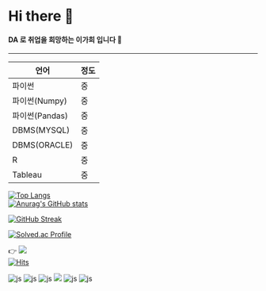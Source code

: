 # Hi there 👋

#### DA 로 취업을 희망하는 이가희 입니다 🙂  

---  


|언어|정도|
|--|--|
|파이썬|중|
|파이썬(Numpy)|중|
|파이썬(Pandas)|중|
|DBMS(MYSQL)|중|
|DBMS(ORACLE)|중|
|R|중|
|Tableau|중|

[![Top Langs](https://github-readme-stats.vercel.app/api/top-langs/?username=lilixxi)](https://github.com/anuraghazra/github-readme-stats)  
[![Anurag's GitHub stats](https://github-readme-stats.vercel.app/api?username=lilixxi)](https://github.com/anuraghazra/github-readme-stats)

[![GitHub Streak](https://streak-stats.demolab.com?user=leegahee&theme=dark&locale=ko&date_format=%5BY.%5Dn.j)](https://git.io/streak-stats) 


[![Solved.ac Profile](http://mazassumnida.wtf/api/v2/generate_badge?boj=lijiaxi2319)](https://solved.ac/lijiaxi2319/)



👉 <a href="https://www.instagram.com/lijiaxi21/"><img src="https://img.shields.io/badge/Instagram-E4405F?style=flat-square&logo=Instagram&logoColor=white"/></a>  
[![Hits](https://hits.seeyoufarm.com/api/count/incr/badge.svg?url=https%3A%2F%2Fgithub.com%2Flilixxi%2F&count_bg=%23BDB7F7&title_bg=%23555555&icon=&icon_color=%23E7E7E7&title=hits&edge_flat=false)](https://hits.seeyoufarm.com)


![js](https://img.shields.io/badge/Python-3776AB?style=for-the-badge&logo=python&logoColor=white)
![js](https://img.shields.io/badge/R-276DC3?style=for-the-badge&logo=r&logoColor=white)
![js](https://img.shields.io/badge/MySQL-00000F?style=for-the-badge&logo=mysql&logoColor=white)
 <img src="https://img.shields.io/badge/oracle-F80000?style=for-the-badge&logo=oracle&logoColor=white"> 
![js](https://img.shields.io/badge/HTML-239120?style=for-the-badge&logo=html5&logoColor=white)
![js](https://img.shields.io/badge/CSS-239120?&style=for-the-badge&logo=css3&logoColor=white)
 
